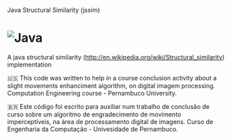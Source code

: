 Java Structural Similarity (jssim)

![Java](https://img.shields.io/badge/java-%23ED8B00.svg?style=for-the-badge&logo=openjdk&logoColor=white)
=====================

A java structural similarity (http://en.wikipedia.org/wiki/Structural_similarity) implementation 

:us:
This code was written to help in a course conclusion activity about a slight movements enhanciment algorithm, on digital imagem processing. Computation Engineering course - Pernambuco University.

:brazil:
Este código foi escrito para auxiliar  num trabalho de conclusão de curso sobre um algoritmo de engradecimento de movimento imperceptíveis, na área de processamento digital de imagens. Curso de Engenharia da Computação - Univesidade de Pernambuco.
